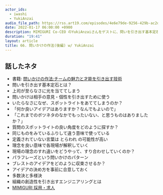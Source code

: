```yaml
---
actor_ids:
  - iwashi
  - YukiAnzai
audio_file_path: https://rss.art19.com/episodes/4e6e79de-9256-429b-ac2d-abef47f6d8c7.mp3
date: 2022-01-17 06:00:00 +0900
description: MIMIGURI Co-CEO のYukiAnzaiさんをゲストに、問いを引き出す基本定石、良い質問の角度の探し方、アイデアの収束方法などについて語っていただいたエピソードです。
duration: "19:41"
layout: article
title: 66. 問いかけの作法(後編) w/ YukiAnzai
---
```


## 話したネタ

- 書籍: [問いかけの作法:チームの魅力と才能を引き出す技術](https://amzn.to/3GbSLxV)
- 問いを引き出す基本定石とは？
- 上司が至らなさに光を当ててしまう
- 問いかけは相手の意見・個性を引き出すために使う
- いたらなさになぜ、スポットライトをあててしまうのか？
- 「何か良いアイデアはありますか？なんでもよいので」
- 「これまでのボツネタのなかでもったいない、と思うものはありましたか？」
- 質問のスポットライトの良い角度をどのように探すか？
- 同じものをみているふりして違う意味で使っている
- 定義されていない言葉は とらわれ の可能性が高い
- 理念を良い意味で各現場が解釈していく
- 現場の理念のすれ違いをどうやって、すり合わせしていくのか？
- パラフレーズという問いかけのパターン
- ブレストのアイデアをどのように収束させるか？
- アイデアの決め方を事前に合意しておく
- 多数決と多様決
- 組織の創造性を引き出すエンジニアリングとは
- [MIMIGURI 採用・求人](https://www.wantedly.com/companies/mimiguri/projects)